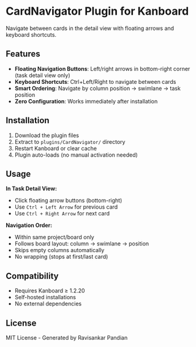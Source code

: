 # CardNavigator Plugin for Kanboard

Navigate between cards in the detail view with floating arrows and keyboard shortcuts.

## Features

- **Floating Navigation Buttons**: Left/right arrows in bottom-right corner (task detail view only)
- **Keyboard Shortcuts**: Ctrl+Left/Right to navigate between cards
- **Smart Ordering**: Navigate by column position → swimlane → task position
- **Zero Configuration**: Works immediately after installation

## Installation

1. Download the plugin files
2. Extract to `plugins/CardNavigator/` directory
3. Restart Kanboard or clear cache
4. Plugin auto-loads (no manual activation needed)

## Usage

**In Task Detail View:**
- Click floating arrow buttons (bottom-right)
- Use `Ctrl + Left Arrow` for previous card
- Use `Ctrl + Right Arrow` for next card

**Navigation Order:**
- Within same project/board only
- Follows board layout: column → swimlane → position
- Skips empty columns automatically
- No wrapping (stops at first/last card)

## Compatibility

- Requires Kanboard ≥ 1.2.20
- Self-hosted installations
- No external dependencies

## License

MIT License - Generated by Ravisankar Pandian
